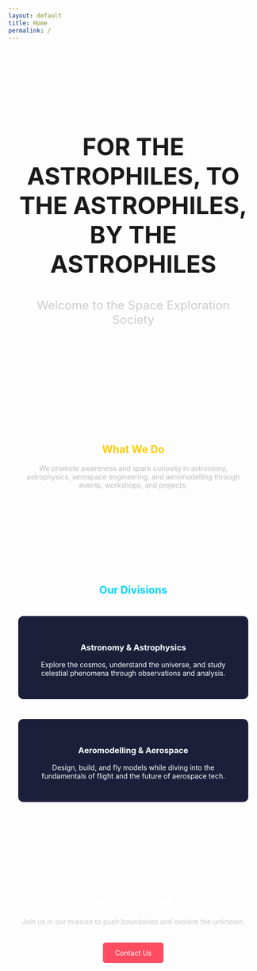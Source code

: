 ```yaml
---
layout: default
title: Home 
permalink: /
---
```


<section style="padding: 100px 20px; text-align: center;">
  <h1 style="font-size: 3rem;">FOR THE ASTROPHILES, TO THE ASTROPHILES, BY THE ASTROPHILES</h1>
  <p style="font-size: 1.5rem; color: #ccc; margin-top: 20px;">Welcome to the Space Exploration Society</p>
</section>

<section style="padding: 80px 20px; text-align: center;">
  <h2 style="color: #ffcc00;">What We Do</h2>
  <p style="max-width: 700px; margin: auto; color: #bbb;">
    We promote awareness and spark curiosity in astronomy, astrophysics, aerospace engineering, and aeromodelling through events, workshops, and projects.
  </p>
</section>

<section style="padding: 80px 20px; text-align: center;">
  <h2 style="color: #00d4ff;">Our Divisions</h2>
  <div style="display: flex; justify-content: center; flex-wrap: wrap; gap: 40px; margin-top: 40px;">
    <div style="flex: 1 1 300px; background: #1c1f3a; padding: 30px; border-radius: 10px; color: #fff;">
      <h3>Astronomy & Astrophysics</h3>
      <p>Explore the cosmos, understand the universe, and study celestial phenomena through observations and analysis.</p>
    </div>
    <div style="flex: 1 1 300px; background: #1c1f3a; padding: 30px; border-radius: 10px; color: #fff;">
      <h3>Aeromodelling & Aerospace</h3>
      <p>Design, build, and fly models while diving into the fundamentals of flight and the future of aerospace tech.</p>
    </div>
  </div>
</section>

<section style="padding: 80px 20px; text-align: center;">
  <h2 style="color: #ffffff;">Ready to reach for the stars?</h2>
  <p style="color: #ccc;">Join us in our mission to push boundaries and explore the unknown.</p>
  <a href="/contact" style="display: inline-block; margin-top: 20px; padding: 12px 24px; background: #ff4c60; color: white; border-radius: 5px; text-decoration: none;">Contact Us</a>
</section>
